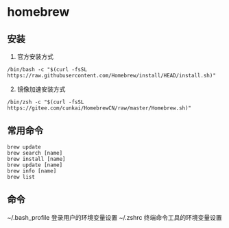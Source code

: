 # homebrew

## 安装
1. 官方安装方式
```linux
/bin/bash -c "$(curl -fsSL https://raw.githubusercontent.com/Homebrew/install/HEAD/install.sh)"
```
2. 镜像加速安装方式
```linux
/bin/zsh -c "$(curl -fsSL https://gitee.com/cunkai/HomebrewCN/raw/master/Homebrew.sh)"
```

## 常用命令
```linux
brew update
brew search [name]
brew install [name]
brew update [name]
brew info [name]
brew list
```


## 命令

~/.bash_profile 登录用户的环境变量设置
~/.zshrc 终端命令工具的环境变量设置